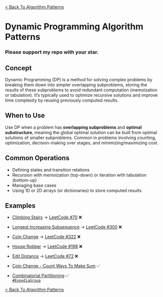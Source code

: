 [< Back To Algorithm Patterns](../../)

# Dynamic Programming Algorithm Patterns
### Please support my repo with your star.

## Concept
Dynamic Programming (DP) is a method for solving complex problems by breaking them down into simpler overlapping subproblems, storing the results of these subproblems to avoid redundant computation (memoization or tabulation). It’s typically used to optimize recursive solutions and improve time complexity by reusing previously computed results.

## When to Use
Use DP when a problem has **overlapping subproblems** and **optimal substructure**, meaning the global optimal solution can be built from optimal solutions of smaller subproblems. Common in problems involving counting, optimization, decision-making over stages, and minimizing/maximizing cost.

## Common Operations
- Defining states and transition relations
- Recursion with memoization (top-down) or iteration with tabulation (bottom-up)
- Managing base cases
- Using 1D or 2D arrays (or dictionaries) to store computed results

## Examples
- [Climbing Stairs]() → [LeetCode #70](https://leetcode.com/problems/climbing-stairs) ❌

- [Longest Increasing Subsequence]() → [LeetCode #300](https://leetcode.com/problems/longest-increasing-subsequence) ❌

- [Coin Change]() → [LeetCode #322](https://leetcode.com/problems/coin-change) ❌

- [House Robber]() → [LeetCode #198](https://leetcode.com/problems/house-robber) ❌

- [Edit Distance]() → [LeetCode #72](https://leetcode.com/problems/edit-distance) ❌

- [Coin Change - Count Ways To Make Sum](coin_change_count_ways) ✅

- [Combinatorial Partitioning](combinatorial_partitioning) ✅
  <br>
  [`#ExpediaGroup`](https://expediagroup.com)

[< Back To Algorithm Patterns](../../)
